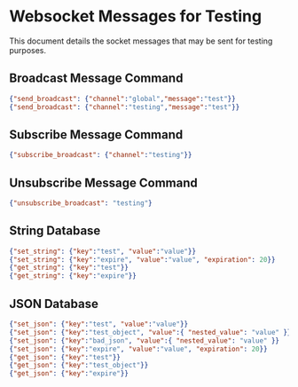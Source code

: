 # Websocket Messages for Testing

This document details the socket messages that may be sent for testing purposes.

## Broadcast Message Command

```json
{"send_broadcast": {"channel":"global","message":"test"}}
{"send_broadcast": {"channel":"testing","message":"test"}}
```

## Subscribe Message Command

```json
{"subscribe_broadcast": {"channel":"testing"}}
```

## Unsubscribe Message Command

```json
{"unsubscribe_broadcast": "testing"}
```

## String Database

```json
{"set_string": {"key":"test", "value":"value"}}
{"set_string": {"key":"expire", "value":"value", "expiration": 20}}
{"get_string": {"key":"test"}}
{"get_string": {"key":"expire"}}
```

## JSON Database

```json
{"set_json": {"key":"test", "value":"value"}}
{"set_json": {"key":"test_object", "value":{ "nested_value": "value" }}}
{"set_json": {"key":"bad_json", "value":{ "nested_value": "value" }}
{"set_json": {"key":"expire", "value":"value", "expiration": 20}}
{"get_json": {"key":"test"}}
{"get_json": {"key":"test_object"}}
{"get_json": {"key":"expire"}}
```
